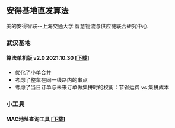 ## 安得基地直发算法 
美的安得智联--上海交通大学 智慧物流与供应链联合研究中心

### 武汉基地
#### 算法单机版 v2.0 2021.10.30 [[下载]](./annto/wuhan/v2)
* 优化了小单合并
* 考虑了整车在同一线路内的串点
* 考虑了当日订单与未来订单做集拼时的权衡：节省运费 vs 集拼成本

### 小工具
#### MAC地址查询工具 [[下载]](./MAC地址查询工具.zip)
